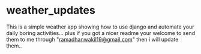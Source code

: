 # weather_updates
This is a simple weather app showing how to use django and automate your daily boring activities...
plus if you got a nicer readme your welcome to send them to me through "ramadhanwakil19@gmail.com" then i will update them.. 
